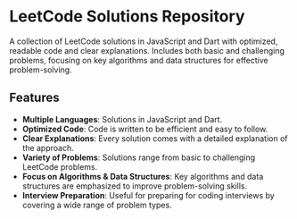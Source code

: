 # LeetCode Solutions Repository

A collection of LeetCode solutions in JavaScript and Dart with optimized, readable code and clear explanations. Includes both basic and challenging problems, focusing on key algorithms and data structures for effective problem-solving.

## Features

- **Multiple Languages**: Solutions in JavaScript and Dart.
- **Optimized Code**: Code is written to be efficient and easy to follow.
- **Clear Explanations**: Every solution comes with a detailed explanation of the approach.
- **Variety of Problems**: Solutions range from basic to challenging LeetCode problems.
- **Focus on Algorithms & Data Structures**: Key algorithms and data structures are emphasized to improve problem-solving skills.
- **Interview Preparation**: Useful for preparing for coding interviews by covering a wide range of problem types.
